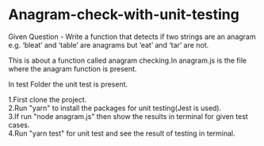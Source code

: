 # Anagram-check-with-unit-testing

Given Question -  Write a function that detects if two strings are an anagram e.g. ‘bleat’ and ‘table’ are anagrams but ‘eat’ and ‘tar’ are not.

This is about a function called anagram checking.In anagram.js is the file where the anagram function is present.

In test Folder the unit test is present.

1.First clone the project.<br />
2.Run "yarn" to install the packages for unit testing(Jest is used).<br />
3.If run "node anagram.js" then show the results in terminal for given test cases.<br />
4.Run "yarn test" for unit test and see the result of testing in terminal.
